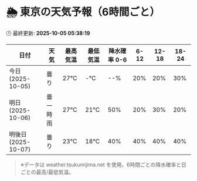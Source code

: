 # 🌦️ 東京の天気予報（6時間ごと）

🕒 最終更新: **2025-10-05 05:38:19**

| 日付 | 天気 | 最高気温 | 最低気温 | 降水確率 0-6 | 6-12 | 12-18 | 18-24 |
|------|------|----------|----------|------------|------|------|------|
| 今日 (2025-10-05) | 曇り | 27℃ | -℃ | --% | 20% | 20% | 30% |
| 明日 (2025-10-06) | 曇一時雨 | 27℃ | 21℃ | 50% | 20% | 30% | 20% |
| 明後日 (2025-10-07) | 曇り | 23℃ | 18℃ | 40% | 40% | 40% | 40% |

> ※データは weather.tsukumijima.net を使用。6時間ごとの降水確率と日ごとの最高/最低気温。
